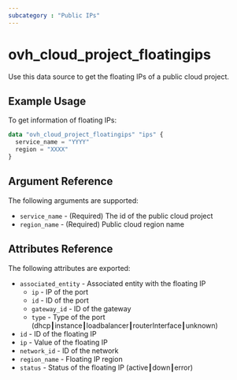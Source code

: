 ```yaml
---
subcategory : "Public IPs"
---
```


# ovh_cloud_project_floatingips

Use this data source to get the floating IPs of a public cloud project.

## Example Usage

To get information of floating IPs:

```terraform
data "ovh_cloud_project_floatingips" "ips" {
  service_name = "YYYY"
  region = "XXXX"
}
```

## Argument Reference

The following arguments are supported:

* `service_name` - (Required) The id of the public cloud project
* `region_name` - (Required) Public cloud region name

## Attributes Reference

The following attributes are exported:

* `associated_entity` - Associated entity with the floating IP
  * `ip` - IP of the port
  * `id` - ID of the port
  * `gateway_id` - ID of the gateway
  * `type` - Type of the port (dhcp┃instance┃loadbalancer┃routerInterface┃unknown)
* `id` - ID of the floating IP
* `ip` - Value of the floating IP
* `network_id` - ID of the network
* `region_name` - Floating IP region
* `status` - Status of the floating IP (active┃down┃error)
